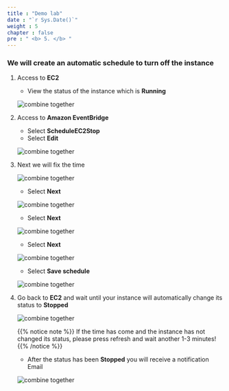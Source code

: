 ```yaml
---
title : "Demo lab"
date : "`r Sys.Date()`"
weight : 5
chapter : false
pre : " <b> 5. </b> "
---
```


### We will create an automatic schedule to turn off the instance

1. Access to **EC2**

    - View the status of the instance which is **Running**

    ![combine together](/aws-fcj-workshop01/images/7-CombineTogether/0001.png?width=90pc)

2. Access to **Amazon EventBridge**

    - Select **ScheduleEC2Stop**
    - Select **Edit**

    ![combine together](/aws-fcj-workshop01/images/7-CombineTogether/0003.png?width=90pc)

3. Next we will fix the time

    ![combine together](/aws-fcj-workshop01/images/7-CombineTogether/0004.png?width=90pc)

    - Select **Next**

    ![combine together](/aws-fcj-workshop01/images/7-CombineTogether/0005.png?width=90pc)

    - Select **Next**

    ![combine together](/aws-fcj-workshop01/images/7-CombineTogether/0006.png?width=90pc)

    - Select **Next**

    ![combine together](/aws-fcj-workshop01/images/7-CombineTogether/0007.png?width=90pc)

    - Select **Save schedule**

    ![combine together](/aws-fcj-workshop01/images/7-CombineTogether/0008.png?width=90pc)

4. Go back to **EC2** and wait until your instance will automatically change its status to **Stopped**

    ![combine together](/aws-fcj-workshop01/images/7-CombineTogether/0009.png?width=90pc)

    {{% notice note %}}
   If the time has come and the instance has not changed its status, please press refresh and wait another 1-3 minutes!
    {{% /notice %}}

    - After the status has been **Stopped** you will receive a notification Email

    ![combine together](/aws-fcj-workshop01/images/7-CombineTogether/0010.png?width=90pc)